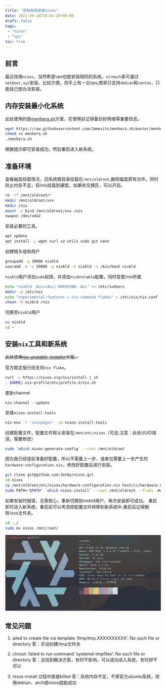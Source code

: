 ```yaml
---
title: "现有系统安装nixos"
date: 2021-09-16T18:02:28+08:00
draft: false
tags:
 - "nixos"
 - "vps"
toc: true
---
```


## 前言

最近改用`nixos`，当然希望vps也能安装相同的系统。`virmach`家可通过`netboot,xyz`安装，比较方便。但手上有一台vps,商家只支持`debian`和`centos`，只能自己想办法安装。

## 内存安装最小化系统

此处使用的是[menhera.sh](https://github.com/Jamesits/menhera.sh)方案，在使用前记得备份好网络等重要信息。

```bash
wget https://raw.githubusercontent.com/Jamesits/menhera.sh/master/menhera.sh
chmod +x menhera.sh
./menhera.sh
```

根据提示即可安装成功，然后重启进入新系统。

## 准备环境

查看磁盘挂载情况，旧系统根目录挂载在`/mnt/oldroot`,删除磁盘原有文件。同时防止内存不足，将/nix挂载到硬盘，如果有交换区，可以开启。

```bash
rm -rf /mnt/oldroot/*
mkdir /mnt/oldroot/xxx
mkdir /nix
mount -o bind /mnt/oldroot/xxx /nix
swapon /dev/vda2
```

安装必要的工具。

```bash
apt update
apt install -y wget curl xz-utils sudo git nano
```

创建相关组和用户

```bash
groupadd -g 30000 nixbld
useradd -m -u 30000 -g nixbld -G nixbld -s /bin/bash nixbld
```

`nixbld`用户添加`sudo`权限，并添加`nixUnstable`配置，同时变更/nix所属

```bash
echo "nixbld  ALL=(ALL) NOPASSWD: ALL" >> /etc/sudoers
mkdir -p /etc/nix
echo "experimental-features = nix-command flakes" > /etc/nix/nix.conf
chown -R nixbld /nix
```

切换至`nixbld`用户

```bash
su nixbld
cd ~
```

## 安装`nix`工具和新系统

~~此处使用[nix-unstable-installer](https://github.com/numtide/nix-unstable-installer)方案。~~

官方稳定版已经支持`nix flake`。

```bash
curl -L https://nixos.org/nix/install | sh
. $HOME/.nix-profile/etc/profile.d/nix.sh
```

更新channel

```
nix-channel --update
```

安装`nixos-install-tools`

```bash
nix-env -f '<nixpkgs>' -iA nixos-install-tools
```

创建配置文件，配置文件默认安装在`/mnt/etc/nixos`（可选,注意：此处UUID错误，需要修改）

```bash
sudo `which nixos-generate-config` --root /mnt/oldroot
```

因为我已经提前准备好配置，所以不需要上一步，或者仅需要上一步产生的`hardware-configuration.nix`，修改好配置后进行安装。

```bash
git clone git@github.com:ZenQy/nixos.git
cd nixos
cp /mnt/oldroot/etc/nixos/hardware-configuration.nix host/cc/hardware.nix
sudo PATH="$PATH" `which nixos-install` --root /mnt/oldroot --flake .#cc
```

如果安装时报错，无需担心，重新切换到nixbld用户，再次安装即可成功。
重启即可进入新系统，重启前可以考虑把配置文件转移到新系统中,重启后记得删除/xxx文件夹。

```bash
cd ../
sudo mv nixos /mnt/root/
```

![img](2022-03-20_14-32.png)

## 常见问题

1. ailed to create file via template ‘/tmp/tmp.XXXXXXXXXX’: No such file or directory
答：手动创建/tmp文件夹

2. chroot: failed to run command ‘systemd-tmpfiles’: No such file or directory
答：没找到解决方案，有时不影响，可以成功进入系统，有时却不可以

3. nixos-install 过程中直接killed
答：系统内存不足，不用官方ubuntu系统，改用debian、arch或nixos就能成功